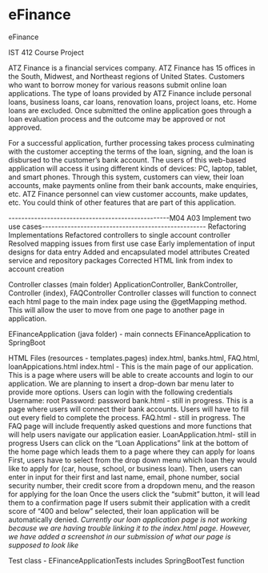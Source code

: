 # eFinance
eFinance

IST 412 Course Project

ATZ Finance is a financial services company. ATZ Finance has 15 offices in the South, Midwest, and Northeast regions of United States. Customers who want to borrow money for various reasons submit online loan applications. The type of loans provided by ATZ Finance include personal loans, business loans, car loans, renovation loans, project loans, etc. Home loans are excluded. Once submitted the online application goes through a loan evaluation process and the outcome may be approved or not approved.

For a successful application, further processing takes process culminating with the customer accepting the terms of the loan, signing, and the loan is disbursed to the customer’s bank account. The users of this web-based application will access it using different kinds of devices: PC, laptop, tablet, and smart phones. Through this system, customers can view, their loan accounts, make payments online from their bank accounts, make enquiries, etc. ATZ Finance personnel can view customer accounts, make updates, etc. You could think of other features that are part of this application.

--------------------------------------------------M04 A03 Implement two use cases---------------------------------------------------
Refactoring Implementations
    Refactored controllers to single account controller
    Resolved mapping issues from first use case
    Early implementation of input designs for data entry
    Added and encapsulated model attributes
    Created service and repository packages
    Corrected HTML link from index to account creation

Controller classes (main folder) 
    ApplicationController, BankController, Controller (index), FAQController
    Controller classes will function to connect each html page to the main index page using the @getMapping method. This will allow the user to move from one page to another page in application.

EFinanceApplication (java folder) - main
    connects EFinanceApplication to SpringBoot

HTML Files (resources - templates.pages)
    index.html, banks.html, FAQ.html, loanAppications.html
    index.html - This is the main page of our application. This is a page where users will be able to create accounts and login to our application. We are planning to insert a drop-down bar menu later to provide more options.
    Users can login with the following credentials
    Username: root
    Password: password
    bank.html - still in progress. This is a page where users will connect their bank accounts. Users will have to fill out every field to complete the process.
    FAQ.html - still in progress. The FAQ page will include frequently asked questions and more functions that will help users navigate our application easier. 
    LoanApplication.html- still in progress
    Users can click on the “Loan Applications” link at the bottom of the home page which leads them to a page where they can apply for loans
    First, users have to select from the drop down menu which loan they would like to apply for (car, house, school, or business loan). Then, users can enter in input for their first and last name, email, phone number, social security number, their credit score from a dropdown menu, and the reason for applying for the loan
    Once the users click the “submit” button, it will lead them to a confirmation page
    If users submit their application with a credit score of “400 and below” selected, their loan application will be automatically denied.
    *Currently our loan application page is not working because we are having trouble linking it to the index.html page. However, we have added a screenshot in our submission of what our page is supposed to look like*

Test class - EFinanceApplicationTests
    includes SpringBootTest function


